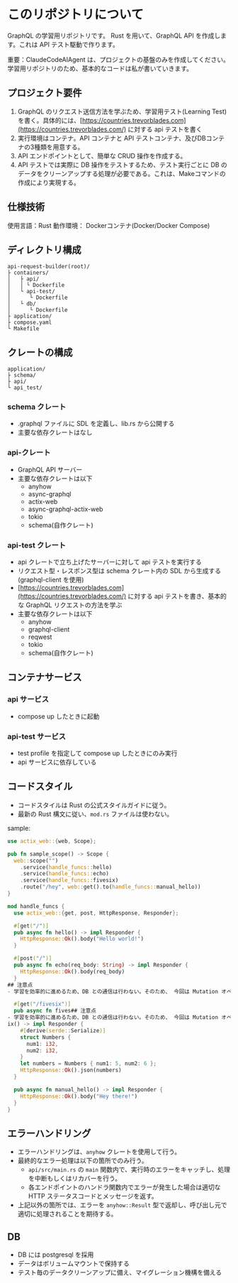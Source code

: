 # このリポジトリについて
GraphQL の学習用リポジトリです。
Rust を用いて、GraphQL API を作成します。これは API テスト駆動で作ります。

重要：ClaudeCodeAIAgent は、プロジェクトの基盤のみを作成してください。学習用リポジトリのため、基本的なコードは私が書いていきます。

## プロジェクト要件
1. GraphQL のリクエスト送信方法を学ぶため、学習用テスト(Learning Test)を書く。具体的には、[https://countries.trevorblades.com](https://countries.trevorblades.com/) に対する api テストを書く
2. 実行環境はコンテナ。API コンテナと API テストコンテナ、及びDBコンテナの3種類を用意する。
3. API エンドポイントとして、簡単な CRUD 操作を作成する。
4. API テストでは実際に DB 操作をテストするため、テスト実行ごとに DB のデータをクリーンアップする処理が必要である。これは、Makeコマンドの作成により実現する。

## 仕様技術
使用言語：Rust
動作環境： Dockerコンテナ(Docker/Docker Compose)

## ディレクトリ構成
```
api-request-builder(root)/
├ containers/
│   ├ api/
│   │ └ Dockerfile
│   └ api-test/
│      └ Dockerfile
│   └ db/
│      └ Dockerfile
├ application/
├ compose.yaml
└ Makefile
```

## クレートの構成
```
application/
├ schema/
├ api/
└ api_test/
```

### schema クレート
- .graphql ファイルに SDL を定義し、lib.rs から公開する
- 主要な依存クレートはなし

### api-クレート
- GraphQL API サーバー
- 主要な依存クレートは以下
  - anyhow
  - async-graphql
  - actix-web
  - async-graphql-actix-web
  - tokio
  - schema(自作クレート)

### api-test クレート
- api クレートで立ち上げたサーバーに対して api テストを実行する
- リクエスト型・レスポンス型は schema クレート内の SDL から生成する(graphql-client を使用)
- [https://countries.trevorblades.com](https://countries.trevorblades.com/) に対する api テストを書き、基本的な GraphQL リクエストの方法を学ぶ
- 主要な依存クレートは以下
  - anyhow
  - graphql-client
  - reqwest
  - tokio
  - schema(自作クレート)

## コンテナサービス
### api サービス
- compose up したときに起動

### api-test サービス
- test profile を指定して compose up したときにのみ実行
- api サービスに依存している

## コードスタイル
- コードスタイルは Rust の公式スタイルガイドに従う。
- 最新の Rust 構文に従い、`mod.rs` ファイルは使わない。

sample:
```rust
use actix_web::{web, Scope};

pub fn sample_scope() -> Scope {
  web::scope("")
    .service(handle_funcs::hello)
    .service(handle_funcs::echo)
    .service(handle_funcs::fivesix)
    .route("/hey", web::get().to(handle_funcs::manual_hello))
}

mod handle_funcs {
  use actix_web::{get, post, HttpResponse, Responder};

  #[get("/")]
  pub async fn hello() -> impl Responder {
    HttpResponse::Ok().body("Hello world!")
  }

  #[post("/")]
  pub async fn echo(req_body: String) -> impl Responder {
    HttpResponse::Ok().body(req_body)
  }
## 注意点
- 学習を効率的に進めるため、DB との通信は行わない。そのため、 今回は Mutation オペレーションは使わない。

  #[get("/fivesix")]
  pub async fn fives## 注意点
- 学習を効率的に進めるため、DB との通信は行わない。そのため、 今回は Mutation オペレーションは使わない。
ix() -> impl Responder {
    #[derive(serde::Serialize)]
    struct Numbers {
      num1: i32,
      num2: i32,
    }
    let numbers = Numbers { num1: 5, num2: 6 };
    HttpResponse::Ok().json(numbers)
  }

  pub async fn manual_hello() -> impl Responder {
    HttpResponse::Ok().body("Hey there!")
  }
}
```

## エラーハンドリング
- エラーハンドリングは、`anyhow` クレートを使用して行う。
- 最終的なエラー処理は以下の箇所でのみ行う。
  - `api/src/main.rs` の `main` 関数内で、実行時のエラーをキャッチし、処理を中断もしくはリカバーを行う。
  - 各エンドポイントのハンドラ関数内でエラーが発生した場合は適切な HTTP ステータスコードとメッセージを返す。
- 上記以外の箇所では、エラーを `anyhow::Result` 型で返却し、呼び出し元で適切に処理されることを期待する。

## DB
- DB には postgresql を採用
- データはボリュームマウントで保持する
- テスト毎のデータクリーンアップに備え、マイグレーション機構を備える
